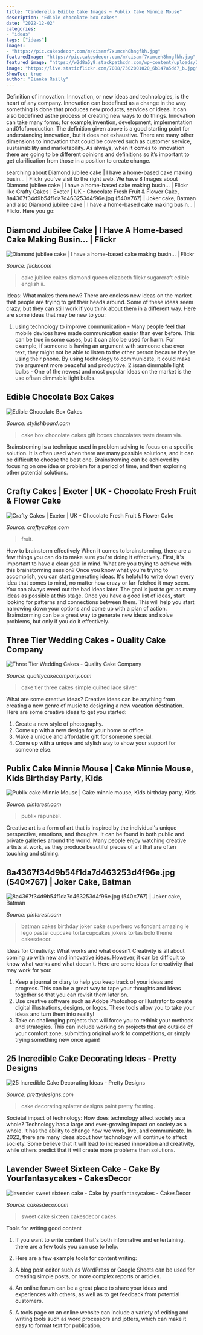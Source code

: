 ```yaml
---
title: "Cinderella Edible Cake Images ~ Publix Cake Minnie Mouse"
description: "Edible chocolate box cakes"
date: "2022-12-02"
categories:
- "ideas"
tags: ["ideas"]
images:
- "https://pic.cakesdecor.com/m/cisamf7xumceh8hngfkh.jpg"
featuredImage: "https://pic.cakesdecor.com/m/cisamf7xumceh8hngfkh.jpg"
featured_image: "https://w2d8a5y9.stackpathcdn.com/wp-content/uploads/2018/07/3-tier-simple-white-wedding-cake-2.jpg"
image: "https://live.staticflickr.com/7088/7302001020_6b147a5dd7_b.jpg"
ShowToc: true
author: "Bianka Reilly"
---
```



Definition of innovation:
Innovation, or new ideas and technologies, is the heart of any company. Innovation can bedefined as a change in the way something is done that produces new products, services or ideas. It can also bedefined asthe process of creating new ways to do things. Innovation can take many forms; for example,invention, development, implementation and01ofproduction.
The definition given above is a good starting point for understanding innovation, but it does not exhaustive. There are many other dimensions to innovation that could be covered such as customer service, sustainability and marketability. As always, when it comes to innovation there are going to be different opinions and definitions so it’s important to get clarification from those in a position to create change.

	

		
searching about Diamond jubilee cake | I have a home-based cake making busin… | Flickr you've visit to the right web. We have 8 Images about Diamond jubilee cake | I have a home-based cake making busin… | Flickr like Crafty Cakes | Exeter | UK - Chocolate Fresh Fruit &amp; Flower Cake, 8a4367f34d9b54f1da7d463253d4f96e.jpg (540×767) | Joker cake, Batman and also Diamond jubilee cake | I have a home-based cake making busin… | Flickr. Here you go:
		
    
## Diamond Jubilee Cake | I Have A Home-based Cake Making Busin… | Flickr

<img loading=lazy src="https://live.staticflickr.com/7088/7302001020_6b147a5dd7_b.jpg" onerror="this.onerror=null;this.src='https://tse1.mm.bing.net/th?id=OIP.TJk4nA8wMiwsceN4-3uoFQHaKU&amp;pid=15.1';" alt="Diamond jubilee cake | I have a home-based cake making busin… | Flickr">

_Source: flickr.com_

>cake jubilee cakes diamond queen elizabeth flickr sugarcraft edible english ii. 

	

Ideas: What makes them new?
There are endless new ideas on the market that people are trying to get their heads around. Some of these ideas seem crazy, but they can still work if you think about them in a different way. Here are some ideas that may be new to you: 
1. using technology to improve communication - Many people feel that mobile devices have made communication easier than ever before. This can be true in some cases, but it can also be used for harm. For example, if someone is having an argument with someone else over text, they might not be able to listen to the other person because they're using their phone. By using technology to communicate, it could make the argument more peaceful and productive. 
2.issan dimmable light bulbs - One of the newest and most popular ideas on the market is the use ofisan dimmable light bulbs.

    
## Edible Chocolate Box Cakes

<img loading=lazy src="http://www.stylishboard.com/wp-content/uploads/2014/07/228.jpg" onerror="this.onerror=null;this.src='https://tse3.mm.bing.net/th?id=OIP.OEos62LSjBJlm3VvNrD7YAHaG9&amp;pid=15.1';" alt="Edible Chocolate Box Cakes">

_Source: stylishboard.com_

>cake box chocolate cakes gift boxes chocolates taste dream via. 

	

Brainstroming is a technique used in problem solving to focus on a specific solution. It is often used when there are many possible solutions, and it can be difficult to choose the best one. Brainstroming can be achieved by focusing on one idea or problem for a period of time, and then exploring other potential solutions.

    
## Crafty Cakes | Exeter | UK - Chocolate Fresh Fruit &amp; Flower Cake

<img loading=lazy src="https://cdn.shopify.com/s/files/1/0850/9016/products/Chocolate_Fresh_Friut_Flower_Cake_grande.jpg?v=1541853415" onerror="this.onerror=null;this.src='https://tse2.mm.bing.net/th?id=OIP.-0einh8FS0EqWZ8seKn28wAAAA&amp;pid=15.1';" alt="Crafty Cakes | Exeter | UK - Chocolate Fresh Fruit &amp; Flower Cake">

_Source: craftycakes.com_

>fruit. 

	

How to brainstorm effectively
When it comes to brainstorming, there are a few things you can do to make sure you're doing it effectively. First, it's important to have a clear goal in mind. What are you trying to achieve with this brainstorming session? Once you know what you're trying to accomplish, you can start generating ideas. It's helpful to write down every idea that comes to mind, no matter how crazy or far-fetched it may seem. You can always weed out the bad ideas later. The goal is just to get as many ideas as possible at this stage. Once you have a good list of ideas, start looking for patterns and connections between them. This will help you start narrowing down your options and come up with a plan of action. Brainstorming can be a great way to generate new ideas and solve problems, but only if you do it effectively.

    
## Three Tier Wedding Cakes - Quality Cake Company

<img loading=lazy src="https://w2d8a5y9.stackpathcdn.com/wp-content/uploads/2018/07/3-tier-simple-white-wedding-cake-2.jpg" onerror="this.onerror=null;this.src='https://tse3.mm.bing.net/th?id=OIP.tzMlriy7i9pOJ_N9y_J9PAHaKK&amp;pid=15.1';" alt="Three Tier Wedding Cakes - Quality Cake Company">

_Source: qualitycakecompany.com_

>cake tier three cakes simple quilted lace silver. 

	

What are some creative ideas?
Creative ideas can be anything from creating a new genre of music to designing a new vacation destination. Here are some creative ideas to get you started: 
1. Create a new style of photography.
2. Come up with a new design for your home or office.
3. Make a unique and affordable gift for someone special.
4. Come up with a unique and stylish way to show your support for someone else.

    
## Publix Cake Minnie Mouse | Cake Minnie Mouse, Kids Birthday Party, Kids

<img loading=lazy src="https://i.pinimg.com/736x/91/4b/a0/914ba08404e9b4e78d36d8e9cebfa9ae--publix-cakes-minnie-mouse.jpg" onerror="this.onerror=null;this.src='https://tse1.mm.bing.net/th?id=OIP.pysT2ljQKImgFRxdFhaOWAHaJ3&amp;pid=15.1';" alt="Publix cake Minnie Mouse | Cake minnie mouse, Kids birthday party, Kids">

_Source: pinterest.com_

>publix rapunzel. 

	

Creative art is a form of art that is inspired by the individual's unique perspective, emotions, and thoughts. It can be found in both public and private galleries around the world. Many people enjoy watching creative artists at work, as they produce beautiful pieces of art that are often touching and stirring.

    
## 8a4367f34d9b54f1da7d463253d4f96e.jpg (540×767) | Joker Cake, Batman

<img loading=lazy src="https://i.pinimg.com/736x/07/4f/5e/074f5e2c5cd709322b0bf88aadef283f--batman-birthday-batman-party.jpg" onerror="this.onerror=null;this.src='https://tse3.mm.bing.net/th?id=OIP.aJAKpLrxjO9SUXjalxop9ADREp&amp;pid=15.1';" alt="8a4367f34d9b54f1da7d463253d4f96e.jpg (540×767) | Joker cake, Batman">

_Source: pinterest.com_

>batman cakes birthday joker cake superhero vs fondant amazing le lego pastel cupcake torta cupcakes jokers tortas bolo theme cakesdecor. 

	

Ideas for Creativity: What works and what doesn’t
Creativity is all about coming up with new and innovative ideas. However, it can be difficult to know what works and what doesn't. Here are some ideas for creativity that may work for you: 
1. Keep a journal or diary to help you keep track of your ideas and progress. This can be a great way to tape your thoughts and ideas together so that you can revisit them later on. 
2. Use creative software such as Adobe Photoshop or Illustrator to create digital illustrations, designs, or logos. These tools allow you to take your ideas and turn them into reality! 
3. Take on challenging projects that will force you to rethink your methods and strategies. This can include working on projects that are outside of your comfort zone, submitting original work to competitions, or simply trying something new once again! 

    
## 25 Incredible Cake Decorating Ideas - Pretty Designs

<img loading=lazy src="https://www.prettydesigns.com/wp-content/uploads/2015/09/Splatter-paint-with-frosting.jpg" onerror="this.onerror=null;this.src='https://tse4.mm.bing.net/th?id=OIP.98IbQ9xUMOKiCf8T77wphQHaLH&amp;pid=15.1';" alt="25 Incredible Cake Decorating Ideas - Pretty Designs">

_Source: prettydesigns.com_

>cake decorating splatter designs paint pretty frosting. 

	

Societal impact of technology: How does technology affect society as a whole?
Technology has a large and ever-growing impact on society as a whole. It has the ability to change how we work, live, and communicate. In 2022, there are many ideas about how technology will continue to affect society. Some believe that it will lead to increased innovation and creativity, while others predict that it will create more problems than solutions.

    
## Lavender Sweet Sixteen Cake - Cake By Yourfantasycakes - CakesDecor

<img loading=lazy src="https://pic.cakesdecor.com/m/cisamf7xumceh8hngfkh.jpg" onerror="this.onerror=null;this.src='https://tse3.mm.bing.net/th?id=OIP.F4UglM-RD9w5Iqoger-nHwHaJ3&amp;pid=15.1';" alt="lavender sweet sixteen cake - Cake by yourfantasycakes - CakesDecor">

_Source: cakesdecor.com_

>sweet cake sixteen cakesdecor cakes. 

	

Tools for writing good content
1. If you want to write content that's both informative and entertaining, there are a few tools you can use to help.
2. Here are a few example tools for content writing:

3. A blog post editor such as WordPress or Google Sheets can be used for creating simple posts, or more complex reports or articles.

4. An online forum can be a great place to share your ideas and experiences with others, as well as to get feedback from potential customers.

5. A tools page on an online website can include a variety of editing and writing tools such as word processors and jotters, which can make it easy to format text for publication.

